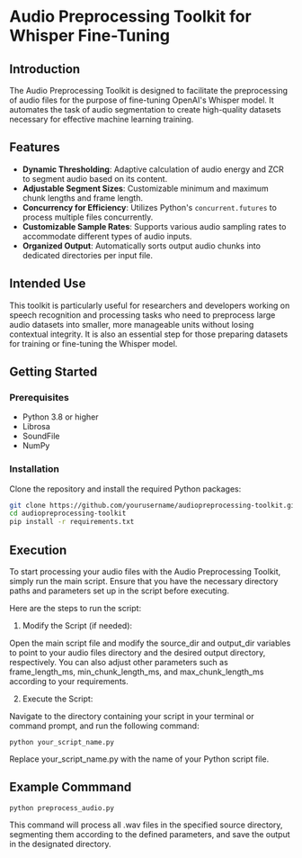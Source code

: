 # Audio Preprocessing Toolkit for Whisper Fine-Tuning

## Introduction

The Audio Preprocessing Toolkit is designed to facilitate the preprocessing of audio files for the purpose of fine-tuning OpenAI's Whisper model. It automates the task of audio segmentation to create high-quality datasets necessary for effective machine learning training.

## Features

- **Dynamic Thresholding**: Adaptive calculation of audio energy and ZCR to segment audio based on its content.
- **Adjustable Segment Sizes**: Customizable minimum and maximum chunk lengths and frame length.
- **Concurrency for Efficiency**: Utilizes Python's `concurrent.futures` to process multiple files concurrently.
- **Customizable Sample Rates**: Supports various audio sampling rates to accommodate different types of audio inputs.
- **Organized Output**: Automatically sorts output audio chunks into dedicated directories per input file.

## Intended Use
This toolkit is particularly useful for researchers and developers working on speech recognition and processing tasks who need to preprocess large audio datasets into smaller, more manageable units without losing contextual integrity. It is also an essential step for those preparing datasets for training or fine-tuning the Whisper model.

## Getting Started

### Prerequisites

- Python 3.8 or higher
- Librosa
- SoundFile
- NumPy

### Installation

Clone the repository and install the required Python packages:

```bash
git clone https://github.com/yourusername/audiopreprocessing-toolkit.git
cd audiopreprocessing-toolkit
pip install -r requirements.txt
```

## Execution

To start processing your audio files with the Audio Preprocessing Toolkit, simply run the main script. Ensure that you have the necessary directory paths and parameters set up in the script before executing.

Here are the steps to run the script:

  1. Modify the Script (if needed):

Open the main script file and modify the source_dir and output_dir variables to point to your audio files directory and the desired output directory, respectively. You can also adjust other parameters such as frame_length_ms, min_chunk_length_ms, and max_chunk_length_ms according to your requirements.

  2. Execute the Script:

Navigate to the directory containing your script in your terminal or command prompt, and run the following command:
    
    python your_script_name.py
    
  Replace your_script_name.py with the name of your Python script file.

## Example Commmand

    python preprocess_audio.py

This command will process all .wav files in the specified source directory, segmenting them according to the defined parameters, and save the output in the designated directory.
